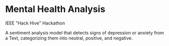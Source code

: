 # Mental Health Analysis

IEEE "Hack Hive" Hackathon

A sentiment analysis model that detects signs of depression or anxiety from a Text, categorizing them into neutral, positive, and negative.
